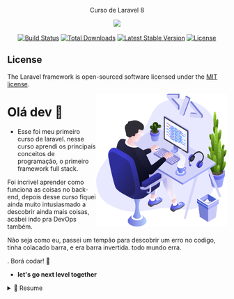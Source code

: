 <p align="center">Curso de Laravel 8</p>

<p align="center"><a href="https://laravel.com" target="_blank"><img src="https://raw.githubusercontent.com/laravel/art/master/logo-lockup/5%20SVG/2%20CMYK/1%20Full%20Color/laravel-logolockup-cmyk-red.svg" width="400"></a></p>

<p align="center">
<a href="https://travis-ci.org/laravel/framework"><img src="https://travis-ci.org/laravel/framework.svg" alt="Build Status"></a>
<a href="https://packagist.org/packages/laravel/framework"><img src="https://img.shields.io/packagist/dt/laravel/framework" alt="Total Downloads"></a>
<a href="https://packagist.org/packages/laravel/framework"><img src="https://img.shields.io/packagist/v/laravel/framework" alt="Latest Stable Version"></a>
<a href="https://packagist.org/packages/laravel/framework"><img src="https://img.shields.io/packagist/l/laravel/framework" alt="License"></a>
</p>


## License

The Laravel framework is open-sourced software licensed under the [MIT license](https://opensource.org/licenses/MIT).


<img align="right" src="https://github.com/fergracianoo/fergracianoo/blob/master/images/illustration.png" width="300"/>


# Olá dev 👋

- Esse foi meu primeiro curso de laravel.
nesse curso aprendi os principais conceitos de programação, o primeiro framework full stack.

Foi incrivel aprender como funciona as coisas no back-end, depois desse curso fiquei ainda muito intusiasmado a descobrir ainda mais coisas, acabei indo pra DevOps também.

Não seja como eu, passei um tempão para descobrir um erro no codigo, tinha colacado barra, e era barra invertida. todo mundo erra.


. Borá codar! 🚀 

- **let's go next level together**

<details>
  <summary>📃 Resume</summary>
  
  ## instalação
  - composer create-project --prefer-dist laravel/laravel curso_laravel
  - *comando pra criar projeto em laravel*

```bash
# Clone this project
$ git clone https://github.com/Gabrielfernandes87f/curso_laravel.git
# Access
$ cd curso_laravel
# Install dependencies
$ composer install
# Run the project
$ cp .env.example .env
$ php artisan key:generate
- crie um banco de dados
$ php artisan migrate
$ php artisan serve
- Projeto rodando em na porta: 8000  = http://127.0.0.1:8000/
</details>
```

[![Instagram Badge](https://img.shields.io/badge/-Gabriel.Fernandes.f-6633cc?style=flat-square&labelColor=6633cc&logo=instagram&logoColor=white&link=https://www.instagram.com/Gabriel.Fernandes.f/)](https://www.instagram.com/Gabriel.Fernandes.f/) 


